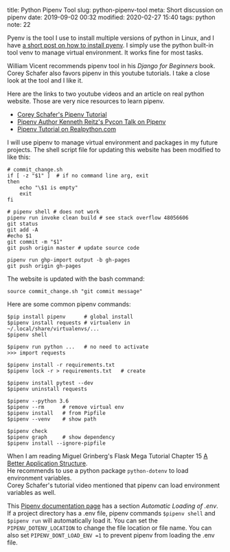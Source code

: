 title: Python Pipenv Tool
slug: python-pipenv-tool
meta: Short discussion on pipenv
date: 2019-09-02 00:32
modified: 2020-02-27 15:40
tags: python
note: 22
 

Pyenv is the tool I use to install multiple versions of python in Linux, and I have 
[a short post on how to install pyenv]({filename}pyenv-python-tool.md). I simply 
use the python built-in tool venv to manage virtual environment. It works fine 
for most tasks. 

William Vicent recommends pipenv tool in his *Django for Beginners* book. Corey Schafer also 
favors pipenv in this youtube tutorials. I take a close look at the tool and I like it. 

Here are the links to two youtube videos and an article on real python website. 
Those are very nice resources to learn pipenv. 

* [Corey Schafer's Pipenv Tutorial](https://youtu.be/zDYL22QNiWk)
* [Pipenv Author Kenneth Reitz's Pycon Talk on Pipenv](https://youtu.be/GBQAKldqgZs)
* [Pipenv Tutorial on Realpython.com](https://realpython.com/pipenv-guide/) 

I will use pipenv to manage virtual environment and packages in my future projects. 
The shell script file for updating this website has been modified to like this:

```
# commit_change.sh
if [ -z "$1" ]  # if no command line arg, exit
then
    echo "\$1 is empty"
    exit
fi

# pipenv shell # does not work
pipenv run invoke clean build # see stack overflow 48056606
git status
git add -A
#echo $1
git commit -m "$1"
git push origin master # update source code

pipenv run ghp-import output -b gh-pages
git push origin gh-pages

```

The website is updated with the bash command:

```
source commit_change.sh "git commit message"
```

Here are some common pipenv commands:

```
$pip install pipenv      # global install
$pipenv install requests # virtualenv in ~/.local/share/virtualenvs/...
$pipenv shell

$pipenv run python ...   # no need to activate
>>> import requests

$pipenv install -r requirements.txt
$pipenv lock -r > requirements.txt   # create

$pipenv install pytest --dev
$pipenv uninstall requests

$pipenv --python 3.6
$pipenv --rm      # remove virtual env
$pipenv install   # from Pipfile
$pipenv --venv    # show path

$pipenv check
$pipenv graph     # show dependency
$pipenv install --ignore-pipfile
```

When I am reading Miguel Grinberg's Flask Mega Tutorial Chapter 15 
[A Better Application Structure](https://blog.miguelgrinberg.com/post/the-flask-mega-tutorial-part-xv-a-better-application-structure).  
He recommends to use a python package `python-dotenv` to load environment variables.  
Corey Schafer's tutorial video mentioned that pipenv can load environment variables as well. 

This [Pipenv documentation page](https://pipenv-fork.readthedocs.io/en/latest/advanced.html) 
has a section *Automatic Loading of .env*. If a project directory has a .env file, pipenv 
commands `$pipenv shell` and `$pipenv run` will automatically load it. You can set the 
`PIPENV_DOTENV_LOCATION` to change the file location or file name. You can also set 
`PIPENV_DONT_LOAD_ENV =1` to prevent pipenv from loading the .env file.
